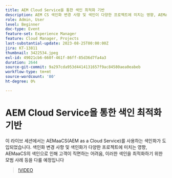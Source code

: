 ```yaml
---
title: AEM Cloud Service을 통한 색인 최적화 기반
description: AEM CS 색인화 변경 사항 및 색인이 다양한 프로젝트에 미치는 영향, AEMaaCS의 색인으로 인해 고객이 직면하는 어려움, 이러한 색인을 최적화하기 위한 모범 사례
role: Admin, User
level: Beginner
doc-type: Event
feature-set: Experience Manager
feature: Cloud Manager, Projects
last-substantial-update: 2023-08-25T00:00:00Z
jira: KT-13811
thumbnail: 3422534.jpeg
exl-id: 49021cb6-660f-461f-86ff-85d36d7fa4a3
duration: 2644
source-git-commit: 9a297cda953d4414131657f9ac84580aea0eabeb
workflow-type: tm+mt
source-wordcount: '80'
ht-degree: 0%

---
```


# AEM Cloud Service을 통한 색인 최적화 기반

이 라이브 세션에서는 AEMaaCS(AEM as a Cloud Service)를 사용하는 색인화가 도입되었습니다. 색인화 변경 사항 및 색인화가 다양한 프로젝트에 미치는 영향, AEMaaCS의 색인으로 인해 고객이 직면하는 어려움, 이러한 색인을 최적화하기 위한 모범 사례 등을 다룰 예정입니다

>[!VIDEO](https://video.tv.adobe.com/v/3422534/?learn=on)
